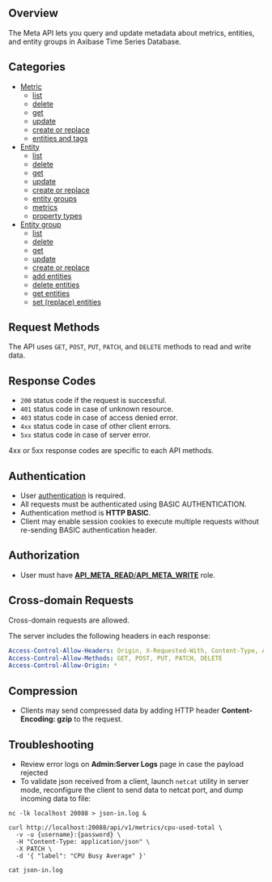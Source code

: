 ## Overview

The Meta API lets you query and update metadata about metrics, entities, and entity groups in Axibase Time Series Database. 

## Categories

* [Metric](metric)
    - [list](metric/list.md)
    - [delete](metric/delete.md)
    - [get](metric/get.md)
    - [update](metric/update.md)
    - [create or replace](metric/create-or-replace.md)
    - [entities and tags](metric/entities-and-tags.md)
* [Entity](entity)
    - [list](entity/list.md)
    - [delete](entity/delete.md)
    - [get](entity/get.md)
    - [update](entity/update.md)
    - [create or replace](entity/create-or-replace.md)
    - [entity groups](entity/entity-groups.md)
    - [metrics](entity/metrics.md)
    - [property types](entity/property-types.md)
* [Entity group](entity-group)
    - [list](entity-group/list.md)
    - [delete](entity-group/delete.md)
    - [get](entity-group/get.md)
    - [update](entity-group/update.md)
    - [create or replace](entity-group/create-or-replace.md)
    - [add entities](entity-group/add-entities.md)
    - [delete entities](entity-group/delete-entities.md)
    - [get entities](entity-group/get-entities.md)
    - [set (replace) entities](entity-group/set-replace-entities.md)

## Request Methods

The API uses `GET`, `POST`, `PUT`, `PATCH`, and `DELETE` methods to read and write data.

## Response Codes

* `200` status code if the request is successful.
* `401` status code in case of unknown resource.
* `403` status code in case of access denied error.
* `4xx` status code in case of other client errors.
* `5xx` status code in case of server error. 

4xx or 5xx response codes are specific to each API methods.

## Authentication

* User [authentication](/administration/user-authentiication.md) is required.
* All requests must be authenticated using BASIC AUTHENTICATION.
* Authentication method is **HTTP BASIC**.
* Client may enable session cookies to execute multiple requests without re-sending BASIC authentication header.

## Authorization

* User must have [**API_META_READ**/**API_META_WRITE**](/administration/user-authorization.md#available-api-roles) role.
 
## Cross-domain Requests

Cross-domain requests are allowed. 

The server includes the following headers in each response:

```yaml
Access-Control-Allow-Headers: Origin, X-Requested-With, Content-Type, Accept, Authorization
Access-Control-Allow-Methods: GET, POST, PUT, PATCH, DELETE
Access-Control-Allow-Origin: *
```

## Compression

* Clients may send compressed data by adding HTTP header **Content-Encoding: gzip** to the request.

## Troubleshooting

* Review error logs on **Admin:Server Logs** page in case the payload rejected
* To validate json received from a client, launch `netcat` utility in server mode, reconfigure the client to send data to netcat port, and dump incoming data to file:

```
nc -lk localhost 20088 > json-in.log &

curl http://localhost:20088/api/v1/metrics/cpu-used-total \
  -v -u {username}:{password} \
  -H "Content-Type: application/json" \
  -X PATCH \
  -d '{ "label": "CPU Busy Average" }'

cat json-in.log
```

